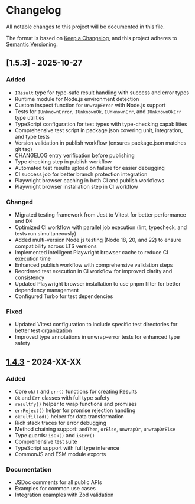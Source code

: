 # Changelog

All notable changes to this project will be documented in this file.

The format is based on [Keep a Changelog](https://keepachangelog.com/en/1.0.0/),
and this project adheres to [Semantic Versioning](https://semver.org/spec/v2.0.0.html).

## [1.5.3] - 2025-10-27

### Added
- `IResult` type for type-safe result handling with success and error types
- Runtime module for Node.js environment detection
- Custom inspect function for `UnwrapError` with Node.js support
- Tests for `IUnknownError`, `IUnknownOk`, `IUnknownErr`, and `IUnknownOkErr` type utilities
- TypeScript configuration for test types with type-checking capabilities
- Comprehensive test script in package.json covering unit, integration, and type tests
- Version validation in publish workflow (ensures package.json matches git tag)
- CHANGELOG entry verification before publishing
- Type checking step in publish workflow
- Automated test results upload on failure for easier debugging
- CI success job for better branch protection integration
- Playwright browser caching in both CI and publish workflows
- Playwright browser installation step in CI workflow

### Changed
- Migrated testing framework from Jest to Vitest for better performance and DX
- Optimized CI workflow with parallel job execution (lint, typecheck, and tests run simultaneously)
- Added multi-version Node.js testing (Node 18, 20, and 22) to ensure compatibility across LTS versions
- Implemented intelligent Playwright browser cache to reduce CI execution time
- Enhanced publish workflow with comprehensive validation steps
- Reordered test execution in CI workflow for improved clarity and consistency
- Updated Playwright browser installation to use pnpm filter for better dependency management
- Configured Turbo for test dependencies

### Fixed
- Updated Vitest configuration to include specific test directories for better test organization
- Improved type annotations in unwrap-error tests for enhanced type safety

## [1.4.3] - 2024-XX-XX

### Added
- Core `ok()` and `err()` functions for creating Results
- `Ok` and `Err` classes with full type safety
- `resultfy()` helper to wrap functions and promises
- `errReject()` helper for promise rejection handling
- `okFulfilled()` helper for data transformation
- Rich stack traces for error debugging
- Method chaining support: `andThen`, `orElse`, `unwrapOr`, `unwrapOrElse`
- Type guards: `isOk()` and `isErr()`
- Comprehensive test suite
- TypeScript support with full type inference
- CommonJS and ESM module exports

### Documentation
- JSDoc comments for all public APIs
- Examples for common use cases
- Integration examples with Zod validation

[Unreleased]: https://github.com/jordyfontoura/tryless/compare/v1.4.3...HEAD
[1.4.3]: https://github.com/jordyfontoura/tryless/releases/tag/v1.4.3

